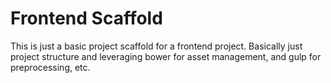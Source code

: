 Frontend Scaffold
=================

This is just a basic project scaffold for a frontend project. Basically just project structure and leveraging bower for asset management, and gulp for preprocessing, etc.

